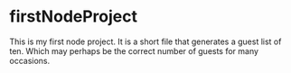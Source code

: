 # firstNodeProject

This is my first node project. It is a short file that generates a guest list of ten. Which may perhaps be the correct number of guests for many occasions. 
